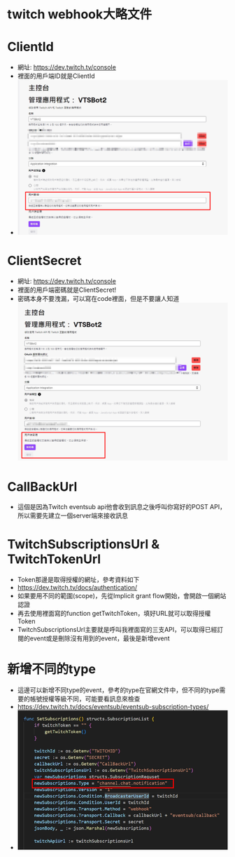 # twitch webhook大略文件

# ClientId
-   網址: https://dev.twitch.tv/console
-   裡面的用戶端ID就是ClientId
-   ![Alt text](image.png)

# ClientSecret
-   網址: https://dev.twitch.tv/console
-   裡面的用戶端密碼就是ClientSecret!
-   密碼本身不要洩漏，可以寫在code裡面，但是不要讓人知道
![Alt text](image-1.png)

# CallBackUrl
-   這個是因為Twitch eventsub api他會收到訊息之後呼叫你寫好的POST API，所以需要先建立一個server端來接收訊息

# TwitchSubscriptionsUrl & TwitchTokenUrl
-   Token那邊是取得授權的網址，參考資料如下
-   https://dev.twitch.tv/docs/authentication/
-   如果要用不同的範圍(scope)，先從Implicit grant flow開始，會開啟一個網站認證
-   再去使用裡面寫的function getTwitchToken，填好URL就可以取得授權Token
-   TwitchSubscriptionsUrl主要就是呼叫我裡面寫的三支API，可以取得已經訂閱的event或是刪除沒有用到的event，最後是新增event

# 新增不同的type
-   這邊可以新增不同type的event，參考的type在官網文件中，但不同的type需要的帳號授權等級不同，可能要看訊息來檢查
-   https://dev.twitch.tv/docs/eventsub/eventsub-subscription-types/
-   ![Alt text](image-2.png)